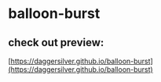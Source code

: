 # balloon-burst

## check out preview:
[https://daggersilver.github.io/balloon-burst](https://daggersilver.github.io/balloon-burst)
